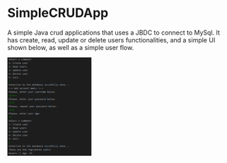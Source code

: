 # SimpleCRUDApp
A simple Java crud applications that uses a JBDC to connect to MySql. It has create, read, update or delete users functionalities, and a simple UI shown below, as well as a simple user flow.

<div style="display: inline-block;">
  <img src="SimpleCRUDAppPhotos/1 - UserCreation.png" alt="Login View" width="190"/>
</div>
